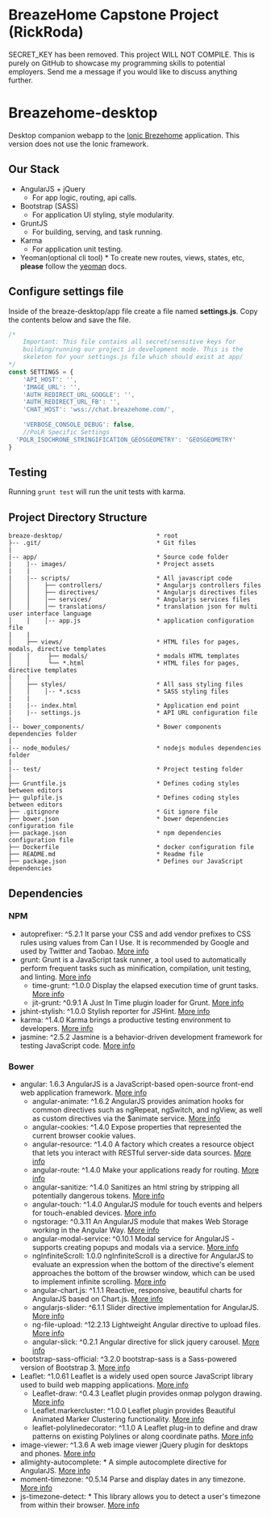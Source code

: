 # BreazeHome Capstone Project (RickRoda)
SECRET_KEY has been removed. This project WILL NOT COMPILE.
This is purely on GitHub to showcase my programming skills to potential employers.
Send me a message if you would like to discuss anything further.


# Breazehome-desktop
Desktop companion webapp to the [Ionic Brezehome](https://git.breazehome.com/Breaze/SharGroup-Ionic) application. This version does not use the Ionic framework.

## Our Stack
* AngularJS + jQuery
    * For app logic, routing, api calls.
* Bootstrap (SASS)
    * For application UI styling, style modularity.
* GruntJS
    * For building, serving, and task running.
* Karma
    * For application unit testing.
* Yeoman(optional cli tool)
		* To create new routes, views, states, etc, **please** follow the <a href="https://github.com/yeoman/generator-angular" target="_blank">yeoman</a> docs.

## Configure settings file
Inside of the breaze-desktop/app file create a file named **settings.js**.
Copy the contents below and save the file.
```javascript
/*
	Important: This file contains all secret/sensitive keys for 
	building/running our project in development mode. This is the
	skeleton for your settings.js file which should exist at app/
*/
const SETTINGS = {
	'API_HOST': '',
	'IMAGE_URL': '',
	'AUTH_REDIRECT_URL_GOOGLE': '',
	'AUTH_REDIRECT_URL_FB': '',
	'CHAT_HOST': 'wss://chat.breazehome.com/',
	
	'VERBOSE_CONSOLE_DEBUG': false,
	//PoLR Specific Settings    
  'POLR_ISOCHRONE_STRINGIFICATION_GEOSGEOMETRY': 'GEOSGEOMETRY'
}
```

## Testing
Running `grunt test` will run the unit tests with karma.

## Project Directory Structure
```
breaze-desktop/                          * root
├-- .git/                                * Git files
|
|-- app/                                 * Source code folder
|    |-- images/                         * Project assets
|    |
|    |-- scripts/                        * All javascript code
│    │    ├── controllers/               * Angularjs controllers files
│    │    ├── directives/                * Angularjs directives files
│    │    │── services/                  * Angularjs services files
│    │    │── translations/              * translation json for multi user interface language
│    │    │-- app.js                     * application configuration file
|    |
│    ├── views/                          * HTML files for pages, modals, directive templates
│    │     ├── modals/                   * modals HTML templates
│    │     └── *.html                    * HTML files for pages, directive templates
|    |
│    ├── styles/                         * All sass styling files
│    │    │-- *.scss                     * SASS styling files
|    |
|    |-- index.html                      * Application end point
|    |-- settings.js                     * API URL configuration file
|
|-- bower_components/                    * Bower components dependencies folder
|
|-- node_modules/                        * nodejs modules dependencies folder
|
|-- test/                                * Project testing folder
|
├── Gruntfile.js                         * Defines coding styles between editors
├── gulpfile.js                          * Defines coding styles between editors
├── .gitignore                           * Git ignore file
├── bower.json                           * bower dependencies configuration file
├── package.json                         * npm dependencies configuration file
├── Dockerfile                           * docker configuration file
├── README.md                            * Readme file
├── package.json                         * Defines our JavaScript dependencies
```

## Dependencies

### NPM
* autoprefixer: ^5.2.1
	It parse your CSS and add vendor prefixes to CSS rules using values from Can I Use. It is recommended by Google and used by Twitter and Taobao. <a href="https://autoprefixer.github.io/" target="_blank">More info</a>		
* grunt: 
	Grunt is a JavaScript task runner, a tool used to automatically perform frequent tasks such as minification, compilation, unit testing, and linting.  <a href="https://gruntjs.com/" target="_blank">More info</a>		
	* time-grunt: ^1.0.0
		Display the elapsed execution time of grunt tasks. <a href="https://github.com/sindresorhus/time-grunt" target="_blank">More info</a>	
	* jit-grunt: ^0.9.1
		A Just In Time plugin loader for Grunt. <a href="https://github.com/shootaroo/jit-grunt" target="_blank">More info</a>
* jshint-stylish: ^1.0.0
	Stylish reporter for JSHint. <a href="https://github.com/sindresorhus/jshint-stylish" target="_blank">More info</a>	
* karma: ^1.4.0
	Karma brings a productive testing environment to developers. <a href="https://karma-runner.github.io/2.0/index.html" target="_blank">More info</a>
* jasmine: ^2.5.2
	Jasmine is a behavior-driven development framework for testing JavaScript code. <a href="https://jasmine.github.io/" target="_blank">More info</a>	
	

### Bower

* angular: 1.6.3
	AngularJS is a JavaScript-based open-source front-end web application framework. <a href="https://angularjs.org/" target="_blank">More info</a>
	* angular-animate: ^1.6.2
		AngularJS provides animation hooks for common directives such as ngRepeat, ngSwitch, and ngView, as well as custom directives via the $animate service. <a href="https://docs.angularjs.org/guide/animations" target="_blank">More info</a>
	* angular-cookies: ^1.4.0
		Expose properties that represented the current browser cookie values. <a href="https://github.com/angular/bower-angular-cookies" target="_blank"></a>	
	* angular-resource: ^1.4.0
		A factory which creates a resource object that lets you interact with RESTful server-side data sources. <a href="https://docs.angularjs.org/api/ngResource/service/$resource" target="_blank">More info</a>	
	* angular-route: ^1.4.0
		Make your applications ready for routing. <a href="https://docs.angularjs.org/api/ngRoute" target="_blank">More info</a>
	* angular-sanitize: ^1.4.0
		Sanitizes an html string by stripping all potentially dangerous tokens. <a href="https://docs.angularjs.org/api/ngSanitize/service/$sanitize" target="_blank">More info</a>
	* angular-touch: ^1.4.0
		AngularJS module for touch events and helpers for touch-enabled devices. <a href="https://docs.angularjs.org/api/ngTouch" target="_blank">More info</a>
	* ngstorage: ^0.3.11
		An AngularJS module that makes Web Storage working in the Angular Way. <a href="https://github.com/gsklee/ngStorage" target="_blank">More info</a>	
	* angular-modal-service: ^0.10.1
		Modal service for AngularJS - supports creating popups and modals via a service. <a href="https://github.com/dwmkerr/angular-modal-service" target="_blank">More info</a>	
	* ngInfiniteScroll: 1.0.0
		ngInfiniteScroll is a directive for AngularJS to evaluate an expression when the bottom of the directive's element approaches the bottom of the browser window, which can be used to implement infinite scrolling. <a href="https://github.com/sroze/ngInfiniteScroll" target="_blank">More info</a>	
	* angular-chart.js: ^1.1.1
		Reactive, responsive, beautiful charts for AngularJS based on Chart.js. <a href="http://jtblin.github.io/angular-chart.js/" target="_blank">More info</a>
	* angularjs-slider: ^6.1.1
		Slider directive implementation for AngularJS. <a href="https://github.com/angular-slider/angularjs-slider" target="_blank">More info</a>
	* ng-file-upload: ^12.2.13
		Lightweight Angular directive to upload files. <a href="https://github.com/danialfarid/ng-file-upload" target="_blank">More info</a>	
	* angular-slick: ^0.2.1
		Angular directive for slick jquery carousel. <a href="https://github.com/vasyabigi/angular-slick" target="_blank">More info</a>
* bootstrap-sass-official: ^3.2.0
	bootstrap-sass is a Sass-powered version of Bootstrap 3. <a href="https://github.com/twbs/bootstrap-sass" target="_blank">More info</a>	
* Leaflet: ^1.0.61
	Leaflet is a widely used open source JavaScript library used to build web mapping applications. <a href="http://leafletjs.com/" target="_blank">More info</a>
	* Leaflet-draw: ^0.4.3
		Leaflet plugin provides onmap polygon drawing. <a href="http://leaflet.github.io/Leaflet.draw/docs/leaflet-draw-latest.html" target="_blank">More info</a>
	* Leaflet.markercluster: ^1.0.0
		Leaflet plugin provides Beautiful Animated Marker Clustering functionality. <a href="https://github.com/Leaflet/Leaflet.markercluster" target="_blank">More info</a>
	* leaflet-polylinedecorator: ^1.1.0
		A Leaflet plug-in to define and draw patterns on existing Polylines or along coordinate paths. <a href="https://github.com/bbecquet/Leaflet.PolylineDecorator" target="_blank">More info</a>
* image-viewer: ^1.3.6
	A web image viewer jQuery plugin for desktops and phones. <a href="https://github.com/gghg1989/Image-Viewer" target="_blank">More info</a>
* allmighty-autocomplete: *
	A simple autocomplete directive for AngularJS. <a href="https://github.com/JustGoscha/allmighty-autocomplete" target="_blank">More info</a>	
* moment-timezone: ^0.5.14
	Parse and display dates in any timezone. <a href="https://momentjs.com/timezone/" target="_blank">More info</a>
* js-timezone-detect: *
	This library allows you to detect a user's timezone from within their browser. <a href="https://github.com/iansinnott/jstz" target="_blank">More info</a>
